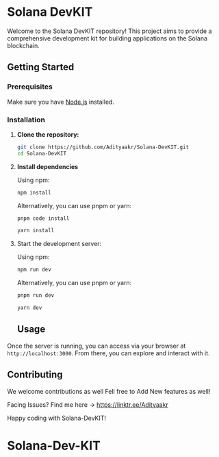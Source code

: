 # Solana DevKIT

Welcome to the Solana DevKIT repository! This project aims to provide a comprehensive development kit for building applications on the Solana blockchain.

## Getting Started



### Prerequisites

Make sure you have [Node.js](https://nodejs.org/) installed.

### Installation

1. **Clone the repository:**

   ```sh
   git clone https://github.com/Adityaakr/Solana-DevKIT.git
   cd Solana-DevKIT

2. **Install dependencies**

    Using npm:

    ```bash
    npm install
    ```

    Alternatively, you can use pnpm or yarn:

    ```bash
    pnpm code install
    ```

    ```bash
    yarn install
    ```

 3. Start the development server:

    Using npm:

    ```bash
    npm run dev
    ```

    Alternatively, you can use pnpm or yarn:

    ```bash
    pnpm run dev
    ```

    ```bash
    yarn dev
    ```

    ## Usage

   Once the server is running, you can access via your browser at `http://localhost:3000`. From there, you can explore and interact with it.

   ## Contributing

We welcome contributions as well Fell free to Add New features as well!

Facing Issues? Find me here -> https://linktr.ee/Adityaakr

Happy coding with Solana-DevKIT!

# Solana-Dev-KIT
